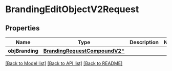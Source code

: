 # BrandingEditObjectV2Request

## Properties
Name | Type | Description | Notes
------------ | ------------- | ------------- | -------------
**objBranding** | [**BrandingRequestCompoundV2***](BrandingRequestCompoundV2.md) |  | 

[[Back to Model list]](../README.md#documentation-for-models) [[Back to API list]](../README.md#documentation-for-api-endpoints) [[Back to README]](../README.md)



